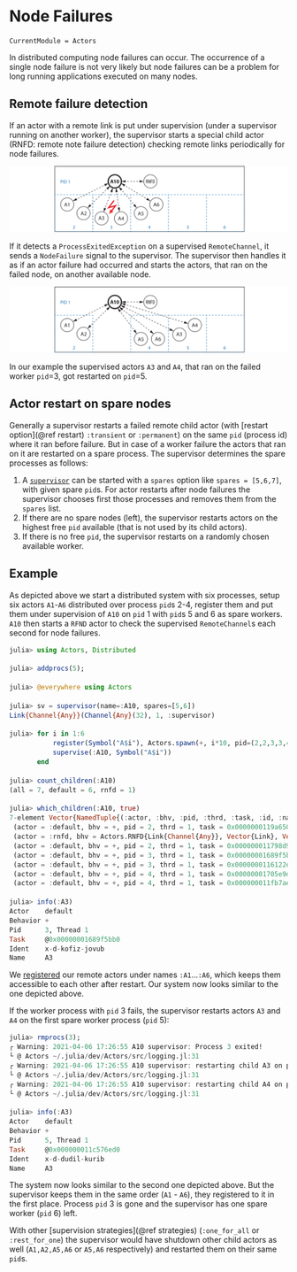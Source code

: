 # Node Failures

```@meta
CurrentModule = Actors
```

In distributed computing node failures can occur. The occurrence of a single node failure is not very likely but node failures can be a problem for long running applications executed on many nodes.

## Remote failure detection

If an actor with a remote link is put under supervision (under a supervisor running on another worker), the supervisor starts a special child actor (RNFD: remote note failure detection) checking remote links periodically for node failures.

![supervisor rfd 1](../assets/supervisor_rfd1.svg)

If it detects a `ProcessExitedException` on a supervised `RemoteChannel`, it sends a `NodeFailure` signal to the supervisor. The supervisor then handles it as if an actor failure had occurred and starts the actors, that ran on the failed node, on another available node.

![supervisor rfd 2](../assets/supervisor_rfd2.svg)

In our example the supervised actors `A3` and `A4`, that ran on the failed worker `pid`=3, got restarted on `pid`=5.

## Actor restart on spare nodes

Generally a supervisor restarts a failed remote child actor (with [restart option](@ref restart) `:transient` or `:permanent`) on the same `pid` (process id) where it ran before failure. But in case of a worker failure the actors that ran on it are restarted on a spare process. The supervisor determines the spare processes as follows:

1. A [`supervisor`](@ref) can be started with a `spares` option like `spares = [5,6,7]`, with given spare `pid`s. For actor restarts after node failures the supervisor chooses first those processes and removes them from the `spares` list.
2. If there are no spare nodes (left), the supervisor restarts actors on the highest free `pid` available (that is not used by its child actors).
3. If there is no free `pid`, the supervisor restarts on a randomly chosen available worker.

## Example

As depicted above we start a distributed system with six processes, setup six actors `A1`-`A6` distributed over process `pid`s 2-4, register them and put them under supervision of `A10` on `pid` 1 with `pid`s 5 and 6 as spare workers. `A10` then starts a `RFND` actor to check the supervised `RemoteChannel`s each second for node failures.

```julia
julia> using Actors, Distributed

julia> addprocs(5);

julia> @everywhere using Actors

julia> sv = supervisor(name=:A10, spares=[5,6])
Link{Channel{Any}}(Channel{Any}(32), 1, :supervisor)

julia> for i in 1:6
           register(Symbol("A$i"), Actors.spawn(+, i*10, pid=(2,2,3,3,4,4)[i]))
           supervise(:A10, Symbol("A$i"))
       end

julia> count_children(:A10)
(all = 7, default = 6, rnfd = 1)

julia> which_children(:A10, true)
7-element Vector{NamedTuple{(:actor, :bhv, :pid, :thrd, :task, :id, :name, :restart), T} where T<:Tuple}:
 (actor = :default, bhv = +, pid = 2, thrd = 1, task = 0x0000000119a65000, id = "x-d-dokok-jabab", name = :A1, restart = :transient)
 (actor = :rnfd, bhv = Actors.RNFD{Link{Channel{Any}}, Vector{Link}, Vector{Int64}}, pid = 1, thrd = 1, task = 0x0000000107cbdee0, id = "x-d-izar-turob", name = nothing, restart = :transient)
 (actor = :default, bhv = +, pid = 2, thrd = 1, task = 0x000000011798d990, id = "x-d-divim-tokib", name = :A2, restart = :transient)
 (actor = :default, bhv = +, pid = 3, thrd = 1, task = 0x00000001689f5bb0, id = "x-d-kofiz-jovub", name = :A3, restart = :transient)
 (actor = :default, bhv = +, pid = 3, thrd = 1, task = 0x0000000116122ed0, id = "x-d-dimif-furib", name = :A4, restart = :transient)
 (actor = :default, bhv = +, pid = 4, thrd = 1, task = 0x00000001705e9dd0, id = "x-d-ladiv-nulib", name = :A5, restart = :transient)
 (actor = :default, bhv = +, pid = 4, thrd = 1, task = 0x000000011fb7aed0, id = "x-d-duvul-purib", name = :A6, restart = :transient)

julia> info(:A3)
Actor    default
Behavior +
Pid      3, Thread 1
Task     @0x00000001689f5bb0
Ident    x-d-kofiz-jovub
Name     A3
```

We [registered](../howto/register.md) our remote actors under names `:A1`…`:A6`, which keeps them accessible to each other after restart. Our system now looks similar to the one depicted above.

If the worker process with `pid` 3 fails, the supervisor restarts  actors `A3` and `A4` on the first spare worker process (`pid` 5):

```julia
julia> rmprocs(3);
┌ Warning: 2021-04-06 17:26:55 A10 supervisor: Process 3 exited!
└ @ Actors ~/.julia/dev/Actors/src/logging.jl:31
┌ Warning: 2021-04-06 17:26:55 A10 supervisor: restarting child A3 on pid 5
└ @ Actors ~/.julia/dev/Actors/src/logging.jl:31
┌ Warning: 2021-04-06 17:26:55 A10 supervisor: restarting child A4 on pid 5
└ @ Actors ~/.julia/dev/Actors/src/logging.jl:31

julia> info(:A3)
Actor    default
Behavior +
Pid      5, Thread 1
Task     @0x000000011c576ed0
Ident    x-d-dudil-kurib
Name     A3
```

The system now looks similar to the second one depicted above. But the supervisor keeps them in the same order (`A1` - `A6`), they registered to it in the first place. Process `pid` 3 is gone and the supervisor has one spare worker (`pid` 6) left.

With other [supervision strategies](@ref strategies) (`:one_for_all` or `:rest_for_one`) the supervisor would have shutdown other child actors as well (`A1,A2,A5,A6` or `A5,A6` respectively) and restarted them on their same `pid`s.
